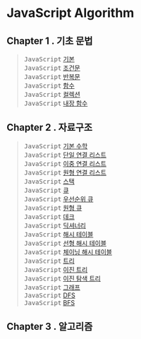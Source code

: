 # JavaScript Algorithm

## Chapter 1 . 기초 문법

> <kbd>JavaScript</kbd> [기본](./README/Ch01_Basic.md) <br>
<kbd>JavaScript</kbd> [조건문](./README/Ch01_Condition.md) <br>
<kbd>JavaScript</kbd> [반복문](./README/Ch01_Iteration.md) <br>
<kbd>JavaScript</kbd> [함수](./README/Ch01_Function.md) <br>
<kbd>JavaScript</kbd> [컬렉션](./README/Ch01_Collections.md) <br>
<kbd>JavaScript</kbd> [내장 함수](./README/Ch01_Basic-Object.md) <br>


## Chapter 2 . 자료구조

> <kbd>JavaScript</kbd> [기본 수학](./README/Ch02_Math.md) <br>
<kbd>JavaScript</kbd> [단일 연결 리스트](./README/Ch02_Linked-List.md) <br>
<kbd>JavaScript</kbd> [이중 연결 리스트](./README/Ch02_Double-Linked.md) <br>
<kbd>JavaScript</kbd> [원형 연결 리스트](./README/Ch02_Circular-Linked.md) <br>
<kbd>JavaScript</kbd> [스택](./README/Ch02_Stack.md) <br>
<kbd>JavaScript</kbd> [큐](./README/Ch02_Queue.md) <br>
<kbd>JavaScript</kbd> [우선순위 큐](./README/CH02_Priority-Queue.md) <br>
<kbd>JavaScript</kbd> [원형 큐](./README/Ch02_Circular_Queue.md) <br>
<kbd>JavaScript</kbd> [데크](./README/Ch02_Deque.md) <br>
<kbd>JavaScript</kbd> [딕셔너리](./README/Ch02_Dictionary.md) <br>
<kbd>JavaScript</kbd> [해시 테이블](./README/Ch02_Hash-Table.md) <br>
<kbd>JavaScript</kbd> [선형 해시 테이블](./README/Ch02_LinearHashTable.md) <br>
<kbd>JavaScript</kbd> [체이닝 해시 테이블](./README/Ch02_ChainingHashTable.md) <br>
<kbd>JavaScript</kbd> [트리](./README/Ch02_Tree.md) <br>
<kbd>JavaScript</kbd> [이진 트리](./README/Ch02_Binary-Tree.md) <br>
<kbd>JavaScript</kbd> [이진 탐색 트리](./README/Ch02_Binary-Search.md) <br>
<kbd>JavaScript</kbd> [그래프](./README/CH02_Graph.md) <br>
<kbd>JavaScript</kbd> [DFS](./README/Ch02_DFS.md) <br>
<kbd>JavaScript</kbd> [BFS](./README/Ch02_BFS.md) <br>






## Chapter 3 . 알고리즘

